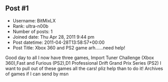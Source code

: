 ## Post #1
- Username: BitMixLX
- Rank: ultra-n00b
- Number of posts: 1
- Joined date: Thu Apr 28, 2011 9:44 pm
- Post datetime: 2011-04-28T13:58:57+00:00
- Post Title: Xbox 360 and PS2 game arh......need help!

Good day to all
I now have three games, Import Tuner Challenge (Xbox 360),Fast and Furious  (PS2),D1 Professional Drift Grand Prix Series (PS2)
I want to pull out of these games all the cars!
pliz help than to do it!
Archives of games if I can send by msn
